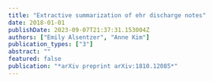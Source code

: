 ```yaml
---
title: "Extractive summarization of ehr discharge notes"
date: 2018-01-01
publishDate: 2023-09-07T21:37:31.153004Z
authors: ["Emily Alsentzer", "Anne Kim"]
publication_types: ["3"]
abstract: ""
featured: false
publication: "*arXiv preprint arXiv:1810.12085*"
---
```


